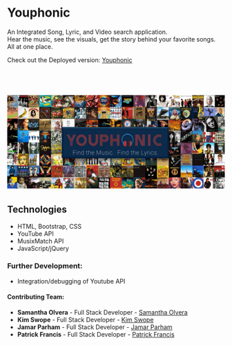 # Youphonic
An Integrated Song, Lyric, and Video search application. <br>
Hear the music, see the visuals, get the story behind your favorite songs. <br>
All at one place.

Check out the Deployed version: [Youphonic](https://smolvera.github.io/Youphonic_App/)

<h1 align="center">
  <br>
  <img src="https://github.com/Southerngirl13/group-project-2/blob/master/assets/images/project.gif">
</h1>



## Technologies 
 - HTML, Bootstrap, CSS
 - YouTube API 
 - MusixMatch API
 - JavaScript/jQuery
 
### Further Development:
- Integration/debugging of Youtube API 

#### Contributing Team:

* **Samantha Olvera** - Full Stack Developer - [Samantha Olvera](https://github.com/smolvera)
* **Kim Swope** - Full Stack Developer - [Kim Swope](https://github.com/Southerngirl13)
* **Jamar Parham** - Full Stack Developer - [Jamar Parham](https://github.com/JParham23)
* **Patrick Francis** - Full Stack Developer - [Patrick Francis](https://github.com/pfrancis113)
